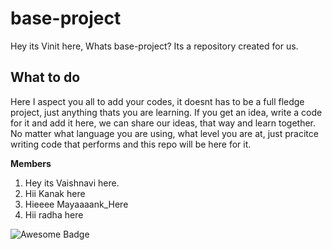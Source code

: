 # base-project
Hey its Vinit here, Whats base-project? Its a repository created for us. 

## What to do
Here I aspect you all to add your codes, it doesnt has to be a full fledge project, just anything thats you are learning.
If you get an idea, write a code for it and add it here, we can share our ideas, that way and learn together.
No matter what language you are using, what level you are at, just pracitce writing code that performs and this repo will be here for it.

**Members**
1. Hey its Vaishnavi here.
2. Hii Kanak here
3. Hieeee Mayaaaank_Here
4. Hii radha here 



![Awesome Badge](https://img.shields.io/badge/Status-Active-green)
